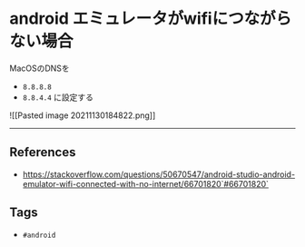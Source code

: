 # android エミュレータがwifiにつながらない場合
MacOSのDNSを
- `8.8.8.8`
- `8.8.4.4`
に設定する

![[Pasted image 20211130184822.png]]

---
## References
- https://stackoverflow.com/questions/50670547/android-studio-android-emulator-wifi-connected-with-no-internet/66701820`#66701820`

## Tags
- `#android` 